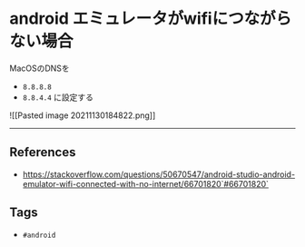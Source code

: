 # android エミュレータがwifiにつながらない場合
MacOSのDNSを
- `8.8.8.8`
- `8.8.4.4`
に設定する

![[Pasted image 20211130184822.png]]

---
## References
- https://stackoverflow.com/questions/50670547/android-studio-android-emulator-wifi-connected-with-no-internet/66701820`#66701820`

## Tags
- `#android` 